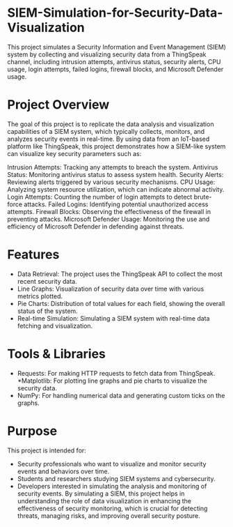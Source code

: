# SIEM-Simulation-for-Security-Data-Visualization
This project simulates a Security Information and Event Management (SIEM) system by collecting and visualizing security data from a ThingSpeak channel, including intrusion attempts, antivirus status, security alerts, CPU usage, login attempts, failed logins, firewall blocks, and Microsoft Defender usage.
# Project Overview
The goal of this project is to replicate the data analysis and visualization capabilities of a SIEM system, which typically collects, monitors, and analyzes security events in real-time. By using data from an IoT-based platform like ThingSpeak, this project demonstrates how a SIEM-like system can visualize key security parameters such as:

Intrusion Attempts: Tracking any attempts to breach the system.
Antivirus Status: Monitoring antivirus status to assess system health.
Security Alerts: Reviewing alerts triggered by various security mechanisms.
CPU Usage: Analyzing system resource utilization, which can indicate abnormal activity.
Login Attempts: Counting the number of login attempts to detect brute-force attacks.
Failed Logins: Identifying potential unauthorized access attempts.
Firewall Blocks: Observing the effectiveness of the firewall in preventing attacks.
Microsoft Defender Usage: Monitoring the use and efficiency of Microsoft Defender in defending against threats.
# Features
* Data Retrieval: The project uses the ThingSpeak API to collect the most recent security data.
* Line Graphs: Visualization of security data over time with various metrics plotted.
* Pie Charts: Distribution of total values for each field, showing the overall status of the system.
* Real-time Simulation: Simulating a SIEM system with real-time data fetching and visualization.
# Tools & Libraries
* Requests: For making HTTP requests to fetch data from ThingSpeak.
*Matplotlib: For plotting line graphs and pie charts to visualize the security data.
* NumPy: For handling numerical data and generating custom ticks on the graphs.
 # Purpose
This project is intended for:

* Security professionals who want to visualize and monitor security events and behaviors over time.
* Students and researchers studying SIEM systems and cybersecurity.
* Developers interested in simulating the analysis and monitoring of security events.
By simulating a SIEM, this project helps in understanding the role of data visualization in enhancing the effectiveness of security monitoring, which is crucial for detecting threats, managing risks, and improving overall security posture.
